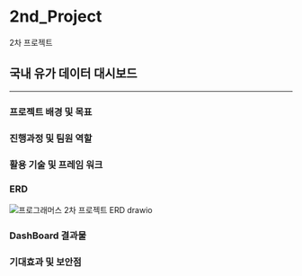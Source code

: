 # 2nd_Project
2차 프로젝트


## 국내 유가 데이터 대시보드
----------------------

### 프로젝트 배경 및 목표

### 진행과정 및 팀원 역할

### 활용 기술 및 프레임 워크

### ERD
![프로그래머스 2차 프로젝트 ERD drawio](https://github.com/Programmers-2nd-Project/2nd_Project/assets/166678994/6710bcde-2a83-4e78-b993-4f897ef47a66)

### DashBoard 결과물

### 기대효과 및 보안점
